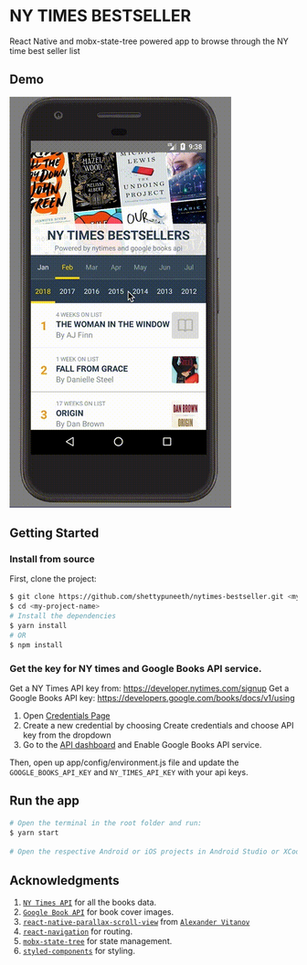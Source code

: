 # NY TIMES BESTSELLER 
React Native and mobx-state-tree powered app to browse through the NY time best seller list

## Demo
![](./demo-android.gif)

## Getting Started

### Install from source

First, clone the project:

```bash
$ git clone https://github.com/shettypuneeth/nytimes-bestseller.git <my-project-name>
$ cd <my-project-name>
# Install the dependencies
$ yarn install
# OR
$ npm install
```

### Get the key for NY times and Google Books API service.

Get a NY Times API key from: https://developer.nytimes.com/signup
Get a Google Books API key: https://developers.google.com/books/docs/v1/using
  1. Open [Credentials Page](https://console.developers.google.com/apis/credentials?project=_)
  2. Create a new credential by choosing Create credentials and choose API key from the dropdown
  3. Go to the [API dashboard](https://console.developers.google.com/apis/dashboard) and Enable Google Books API service.

Then, open up app/config/environment.js file and update the `GOOGLE_BOOKS_API_KEY` and `NY_TIMES_API_KEY` with your api keys.

## Run the app

```bash
# Open the terminal in the root folder and run:
$ yarn start

# Open the respective Android or iOS projects in Android Studio or XCode and run the project.
```

## Acknowledgments
1. [`NY Times API`](https://developer.nytimes.com/) for all the books data.
2. [`Google Book API`](https://developers.google.com/books/) for book cover images.
3. [`react-native-parallax-scroll-view`](https://github.com/i6mi6/react-native-parallax-scroll-view) from [`Alexander Vitanov`](https://github.com/i6mi6)
4. [`react-navigation`](https://reactnavigation.org/) for routing.
5. [`mobx-state-tree`](https://github.com/mobxjs/mobx-state-tree) for state management.
6. [`styled-components`](https://www.styled-components.com/docs/basics#react-native) for styling.